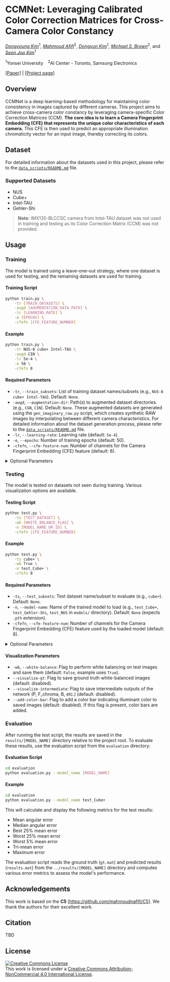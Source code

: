 # CCMNet: Leveraging Calibrated Color Correction Matrices for Cross-Camera Color Constancy

*[Dongyoung Kim](https://www.dykim.me/home)*<sup>1</sup>, *[Mahmoud Afifi](https://www.mafifi.info/)*<sup>2</sup>, *[Dongyun Kim](https://sites.google.com/view/dongyunkim/home)*<sup>1</sup>, *[Michael S. Brown](https://www.eecs.yorku.ca/~mbrown/)*<sup>2</sup>, and *[Seon Joo Kim](https://www.ciplab.kr/members/professor)*<sup>1</sup>

<sup>1</sup>Yonsei University  &ensp; <sup>2</sup>AI Center - Toronto, Samsung Electronics

[[Paper](https://arxiv.org/abs/2504.07959)] | [[Project page](https://www.dykim.me/projects/ccmnet)]


## Overview

CCMNet is a deep learning-based methodology for maintaining color consistency in images captured by different cameras. This project aims to achieve cross-camera color constancy by leveraging camera-specific Color Correction Matrices (CCM). **The core idea is to learn a Camera Fingerprint Embedding (CFE) that represents the unique color characteristics of each camera.** This CFE is then used to predict an appropriate illumination chromaticity vector for an input image, thereby correcting its colors.

## Dataset

For detailed information about the datasets used in this project, please refer to the [`data_scripts/README.md`](./data_scripts/README.md) file.

### Supported Datasets
- NUS
- Cube+
- Intel-TAU
- Gehler-Shi

> **Note**: IMX135-BLCCSC camera from Intel-TAU dataset was not used in training and testing as its Color Correction Matrix (CCM) was not provided.

## Usage

### Training

The model is trained using a leave-one-out strategy, where one dataset is used for testing, and the remaining datasets are used for training.

#### Training Script

```bash
python train.py \
    -tr [TRAIN_DATASETS] \
    -augd [AUGMENTATION_DATA_PATH] \
    -lr [LEARNING_RATE] \
    -e [EPOCHS] \
    -cfefn [CFE_FEATURE_NUMBER]
```

#### Example

```bash
python train.py \
    -tr NUS-8 cube+ Intel-TAU \
    -augd CIN \
    -lr 5e-4 \
    -e 50 \
    -cfefn 8
```

#### Required Parameters

*   `-tr`, `--train_subsets`: List of training dataset names/subsets (e.g., `NUS-8 cube+ Intel-TAU`). Default: `None`.
*   `-augd`, `--augmentation-dir`: Path(s) to augmented dataset directories. (e.g., `CGN`, `CIN`). Default: `None`. These augmented datasets are generated using the `gen_imaginary_raw.py` script, which creates synthetic RAW images by interpolating between different camera characteristics. For detailed information about the dataset generation process, please refer to the [`data_scripts/README.md`](./data_scripts/README.md) file.
*   `-lr`, `--learning-rate`: Learning rate (default: `5e-4`).
*   `-e`, `--epochs`: Number of training epochs (default: 50).
*   `-cfefn`, `--cfe-feature-num`: Number of channels for the Camera Fingerprint Embedding (CFE) feature (default: 8).

<details>
<summary>Optional Parameters</summary>

*   `-b`, `--batch-size`: Batch size (default: 16).
*   `-ts`, `--test_subsets`: Test/Validation dataset name/subset (e.g., `Gehler-Shi`). Default: `None`.
*   `-opt`, `--optimizer`: Optimizer to use. Choices: `Adam`, `SGD` (default: `Adam`).
*   `-l2r`, `--l2reg`: L2 regularization factor (default: `5e-4`).
*   `-l`, `--load`: Load model from a .pth file (flag, default: disabled).
*   `-ml`, `--model-location`: Path to the model file to load (default: `None`).
*   `-vr`, `--validation-ratio`: Ratio of training data to use for validation if `val_dir_img` is not provided (default: 0.1).
*   `-vf`, `--validation-frequency`: Validate the model every N epochs (default: 1).
*   `-s`, `--input-size`: Size of the input histogram (number of bins) (default: 64).
*   `-lh`, `--load-hist`: Load pre-computed histograms if they exist (flag, default: enabled).
*   `-ibs`, `--increasing-batch-size`: Flag to gradually increase batch size during training (default: disabled).
*   `-gc`, `--grad-clip-value`: Gradient clipping threshold (0 for no clipping) (default: 0).
*   `-slf`, `--smoothness-factor-F`: Smoothness regularization factor for the convolutional filter F (default: 0.15).
*   `-slb`, `--smoothness-factor-B`: Smoothness regularization factor for the bias B (default: 0.02).
*   `-ntrd`, `--training-dir-in`: Root directory for input training images (default: `../../dataset/CCMNet/original_resized/`).
*   `-nvld`, `--validation-dir-in`: Root directory for input validation images. If `None`, validation set is split from training data (default: `None`).
*   `-nagd`, `--augmentation-dir-in`: Root directory for augmentation images specified by `-augd` (default: `../../dataset/CCMNet/augmented_dataset`).
*   `-n`, `--model-name`: Base name for the trained model and wandb logging (a datetime prefix will be added) (default: `CCMNet`).
*   `-g`, `--gpu`: GPU ID to use if CUDA is available (default: 0).
*   `-netd`, `--net-depth`: Depth of the encoder network (default: 4).
*   `-maxc`, `--max-convdepth`: Maximum depth of convolutional layers in the network (default: 32).
*   `--visualize-training`: Flag to enable visualization of training progress (TensorBoard images and local validation sample images) (default: disabled).
</details>

### Testing

The model is tested on datasets not seen during training. Various visualization options are available.

#### Testing Script

```bash
python test.py \
    -ts [TEST_DATASET] \
    -wb [WHITE_BALANCE_FLAG] \
    -n [MODEL_NAME_OR_ID] \
    -cfefn [CFE_FEATURE_NUMBER]
```

#### Example

```bash
python test.py \
    -ts cube+ \
    -wb True \
    -n test_Cube+ \
    -cfefn 8
```

#### Required Parameters

*   `-ts`, `--test_subsets`: Test dataset name/subset to evaluate (e.g., `cube+`). Default: `None`.
*   `-n`, `--model-name`: Name of the trained model to load (e.g., `test_Cube+`, `test_Gehler-Shi`, `test_NUS` in `models/` directory). Default: `None` (expects `.pth` extension).
*   `-cfefn`, `--cfe-feature-num`: Number of channels for the Camera Fingerprint Embedding (CFE) feature used by the loaded model (default: 8).

<details>
<summary>Optional Parameters</summary>

*   `-b`, `--batch-size`: Batch size for testing (default: 64).
*   `-s`, `--input-size`: Size of the input histogram/image (default: 64).
*   `-ntrd`, `--testing-dir-in`: Path to the root directory of the test dataset (e.g., `../../dataset/CCMNet/`). Default: `../dataset/CCMNet/`.
*   `-lh`, `--load-hist`: Load pre-computed histograms if available (flag, default: enabled).
*   `-g`, `--gpu`: GPU ID to use if CUDA is available (default: 0).
*   `-netd`, `--net-depth`: Depth of the encoder network in the loaded model (default: 4).
*   `-maxc`, `--max-convdepth`: Maximum depth of convolutional layers in the loaded model (default: 32).
</details>

#### Visualization Parameters

*   `-wb`, `--white-balance`: Flag to perform white balancing on test images and save them (default: `False`, example uses `True`).
*   `--visualize-gt`: Flag to save ground truth white-balanced images (default: disabled).
*   `--visualize-intermediate`: Flag to save intermediate outputs of the network (P, F_chroma, B, etc.) (default: disabled).
*   `--add-color-bar`: Flag to add a color bar indicating illuminant color to saved images (default: disabled). If this flag is present, color bars are added.

### Evaluation

After running the test script, the results are saved in the `results/[MODEL_NAME]` directory relative to the project root. To evaluate these results, use the evaluation script from the `evaluation` directory:

#### Evaluation Script

```bash
cd evaluation
python evaluation.py --model_name [MODEL_NAME]
```

#### Example

```bash
cd evaluation
python evaluation.py --model_name test_Cube+
```

This will calculate and display the following metrics for the test results:
- Mean angular error
- Median angular error
- Best 25% mean error
- Worst 25% mean error
- Worst 5% mean error
- Tri-mean error
- Maximum error

The evaluation script reads the ground truth (`gt.mat`) and predicted results (`results.mat`) from the `../results/[MODEL_NAME]` directory and computes various error metrics to assess the model's performance.

## Acknowledgements

This work is based on the **C5** [https://github.com/mahmoudnafifi/C5]. We thank the authors for their excellent work.

## Citation

TBD

## License

<a rel="license" href="http://creativecommons.org/licenses/by-nc/4.0/"><img alt="Creative Commons License" style="border-width:0" src="https://i.creativecommons.org/l/by-nc/4.0/88x31.png" /></a><br />This work is licensed under a <a rel="license" href="http://creativecommons.org/licenses/by-nc/4.0/">Creative Commons Attribution-NonCommercial 4.0 International License</a>.
